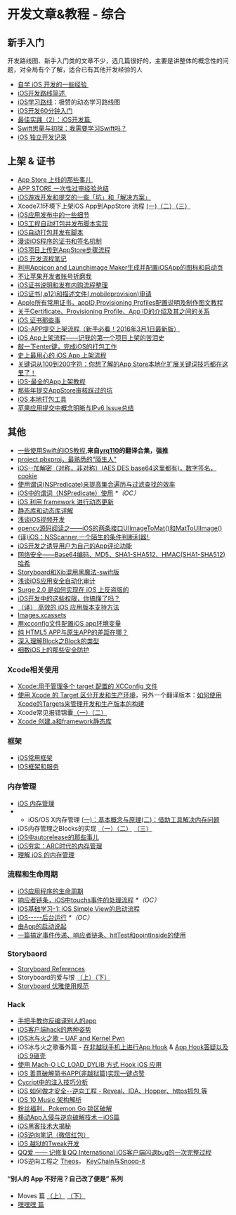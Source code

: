 # 开发文章&教程 - 综合
## 新手入门
开发路线图、新手入门类的文章不少，选几篇很好的，主要是讲整体的概念性的问题，对全局有个了解，适合已有其他开发经验的人
- [自学 iOS 开发的一些经验 ][1]
- [iOS开发路线简述 ][2]
- [iOS学习路线][3]：极赞的动态学习路线图
- [iOS开发60分钟入门][4]
- [最佳实践（2）：iOS开发篇 ][5]
- [Swift思量与初探：我需要学习Swift吗？][6]
- [iOS 独立开发记录][7]

## 上架 & 证书
- [App Store 上线的那些事儿 ][8]
- [APP STORE 一次性过审经验总结][9]
- [iOS游戏开发和提交的一些「坑」和「解决方案」][10]
- Xcode7.1环境下上架iOS App到AppStore 流程 [(一)][11][（二）][12][（三）][13]
- [iOS应用发布中的一些细节][14]
- [IOS工程自动打包并发布脚本实现][15]
- [iOS自动打包并发布脚本][16]
- [漫谈iOS程序的证书和签名机制][17]
- [iOS项目上传到AppStore步骤流程][18]
- [iOS 开发流程笔记][19]
- [利用Appicon and Launchimage Maker生成并配置iOSApp的图标和启动页][20]
- [不让苹果开发者账号折磨我][21]
- [iOS证书说明和发布内购流程整理][22]
- [iOS证书(.p12)和描述文件(.mobileprovision)申请][23]
- [Apple所有常用证书，appID,Provisioning Profiles配置说明及制作图文教程][24]
- [关于Certificate、Provisioning Profile、App ID的介绍及其之间的关系][25]
- [iOS 证书那些事][26]
- [IOS-APP提交上架流程（新手必看！2016年3月1日最新版）][27]
- [iOS App上架流程——记我的第一个项目上架的苦泪史][28]
- [敲一下enter键，完成iOS的打包工作][29]
- [史上最用心的 iOS App 上架流程][30]
- [关键词从100到200字符：你想了解的App Store本地化扩展关键词技巧都在这里了！][31]
- [iOS-最全的App上架教程][32]
- [那些年提交AppStore审核踩过的坑][33]
- [iOS 本地打包工具][34]
- [苹果应用提交中概念明晰与IPv6 Issue总结][35]

## 其他
- [一些使用Swift的iOS教程][36],**来自[yrq110][37]的翻译合集，强推**
- [project.pbxproj，最熟悉的”陌生人”][38]
- [iOS--加解密（对称，非对称）(AES DES base64这里都有)，数字签名，cookie][39]
- [使用谓词(NSPredicate)来提高集合遍历与过滤查找的效率][40]
- [iOS中的谓词（NSPredicate）使用][41] _\*（OC）_
- [iOS 利用 framework 进行动态更新][42]
- [静态库和动态库详解][43]
- [浅谈iOS视频开发][44]
- [opencv源码阅读之——iOS的两条接口UIImageToMat()和MatToUIImage()][45]
- [(译)iOS：NSScanner,一个陌生的条件判断利器! ][46]
- [iOS开发之诱导用户为自己的App评论功能][47]
- [网络安全——Base64编码、MD5、SHA1-SHA512、HMAC(SHA1-SHA512)哈希][48]
- [Storyboard和Xib混用黑魔法-swift版][49]
- [浅谈iOS应用安全自动化审计][50]
- [Surge 2.0 是如何实现在 iOS 上反盗版的][51]
- [iOS开发中的这些权限，你搞懂了吗？][52]
- [（译） 高效的 iOS 应用版本支持方法][53]
- [Images.xcassets][54]
- [用xcconfig文件配置iOS app环境变量][55]
- [纯 HTML5 APP与原生APP的差距在哪？][56]
- [深入理解Block之Block的类型][57]
- [细数iOS上的那些安全防护][58]

### Xcode相关使用
- [Xcode:用于管理多个 target 配置的 XCConfig 文件][59]
- [使用 Xcode 的 Target 区分开发和生产环境][60]，另外一个翻译版本：[如何使用Xcode的Targets来管理开发和生产版本的构建][61]
- Xcode常见报错锦囊[（一）][62][（二）][63]
- [Xcode 创建.a和framework静态库][64]

### 框架
- [iOS常用框架][65]
- [IOS框架和服务][66]

### 内存管理
- [iOS 内存管理][67]
- - iOS/OS X内存管理 [(一)：基本概念与原理][68][(二)：借助工具解决内存问题][69]
- iOS内存管理之Blocks的实现 [（一）][70][（二）][71] [（三）][72]
- [iOS中autorelease的那些事儿][73]
- [iOS夯实：ARC时代的内存管理][74]
- [理解 iOS 的内存管理][75]

### 流程和生命周期
- [iOS应用程序的生命周期][76]
- [响应者链条，iOS中touchs事件的处理流程][77] _\*（OC）_
- [IOS基础学习-1: iOS Simple View的启动流程][78]
- [iOS-----后台运行][79] _\*（OC）_
- [由App的启动说起][80]
- [一篇搞定事件传递、响应者链条、hitTest和pointInside的使用][81]

### Storybaord
- [Storyboard References][82]
- Storyboard的爱与恨 [（上）][83][（下）][84]
- [Storyboard 优雅使用规范][85]

### Hack
- [手把手教你反编译别人的app][86]
- [iOS客户端hack的两种姿势][87]
- [iOS冰与火之歌 – UAF and Kernel Pwn][88]
- iOS冰与火之歌番外篇 - [在非越狱手机上进行App Hook][89] & [App Hook答疑以及iOS 9砸壳][90]
- [使用 Mach-O LC\_LOAD\_DYLIB 方式 Hook iOS 应用][91]
- [iOS 善意破解简书APP(非越狱篇)实现一键点赞][92]
- [Cycript中的注入技巧分析][93]
- [iOS 如何做才安全--逆向工程  -  Reveal、IDA、Hopper、https抓包 等][94]
- [iOS 10 Music 架构解析][95]
- [粉丝福利，Pokemon Go 锁区破解][96]
- [移动App入侵与逆向破解技术－iOS篇][97]
- [iOS黑客技术大揭秘][98]
- [iOS逆向笔记（微信红包）][99]
- [iOS 越狱的Tweak开发][100]
- [QQ爱 —— 记修复QQ International iOS客户端闪退bug的一次完整过程][101]
- iOS逆向工程之 [Theos][102]， [KeyChain与Snoop-it][103]

#### “别人的 App 不好用？自己改了便是” 系列
- Moves 篇 [（上）][104]  [（下）][105]
- [嘿嘿嘿 篇][106]

[1]:	http://limboy.me/ios/2014/12/31/learning-ios.html
[2]:	http://www.coderyi.com/archives/397
[3]:	http://ios.skyfox.org/route.html
[4]:	http://blog.csdn.net/a451493485/article/details/9364867
[5]:	http://ios.jobbole.com/81830/
[6]:	https://segmentfault.com/a/1190000004483254 "Swift思量与初探：我需要学习Swift吗？"
[7]:	http://azureyu.com/iOSDevRecord.html
[8]:	http://wiki.jikexueyuan.com/project/app-store-refused/
[9]:	http://pmjane.com/post/app-store-ci-xing-guo-shen-jing-yan-zong-jie
[10]:	http://wuzhiwei.net/ios_dev_trap_and_solution/ "iOS游戏开发和提交的一些「坑」和「解决方案」"
[11]:	http://www.cnblogs.com/ChinaKingKong/p/4957682.html "Xcode7.1环境下上架iOS App到AppStore 流程 (Part 一)"
[12]:	http://www.cnblogs.com/ChinaKingKong/p/4964549.html
[13]:	http://www.cnblogs.com/ChinaKingKong/p/4964745.html
[14]:	http://www.cnblogs.com/daiweilai/p/4974394.html "iOS应用发布中的一些细节"
[15]:	http://blog.nswebfrog.com/2013/02/18/ios-automation/ "IOS工程自动打包并发布脚本实现"
[16]:	http://liumh.com/2015/11/25/ios-auto-archive-ipa/ "iOS自动打包并发布脚本"
[17]:	http://www.pchou.info/ios/2015/12/14/ios-certification-and-code-sign.html "漫谈iOS程序的证书和签名机制"
[18]:	http://www.cnblogs.com/jgCho/p/5089481.html "iOS项目上传到AppStore步骤流程"
[19]:	https://github.com/leecade/ios-dev-flow
[20]:	http://www.cnblogs.com/lidongxu/p/5114355.html "利用Appicon and Launchimage Maker生成并配置iOSApp的图标和启动页"
[21]:	http://www.jianshu.com/p/cb6c5f1c972b "不让苹果开发者账号折磨我"
[22]:	https://zilaiyedaren.github.io/blog/iOS%E8%AF%81%E4%B9%A6%E8%AF%B4%E6%98%8E%E5%92%8C%E5%8F%91%E5%B8%83%E5%86%85%E8%B4%AD%E6%B5%81%E7%A8%8B%E6%95%B4%E7%90%86/ "iOS证书说明和发布内购流程整理"
[23]:	https://zilaiyedaren.github.io/blog/iOS%E8%AF%81%E4%B9%A6(.p12)%E5%92%8C%E6%8F%8F%E8%BF%B0%E6%96%87%E4%BB%B6(.mobileprovision)%E7%94%B3%E8%AF%B7/ "iOS证书(.p12)和描述文件(.mobileprovision)申请"
[24]:	https://zilaiyedaren.github.io/blog/Apple%E6%89%80%E6%9C%89%E5%B8%B8%E7%94%A8%E8%AF%81%E4%B9%A6%EF%BC%8CappID,Provisioning%20Profiles%E9%85%8D%E7%BD%AE%E8%AF%B4%E6%98%8E%E5%8F%8A%E5%88%B6%E4%BD%9C%E5%9B%BE%E6%96%87%E6%95%99%E7%A8%8B/ "Apple所有常用证书，appID,Provisioning Profiles配置说明及制作图文教程"
[25]:	https://zilaiyedaren.github.io/blog/%E5%85%B3%E4%BA%8ECertificate%E3%80%81Provisioning%20Profile%E3%80%81App%20ID%E7%9A%84%E4%BB%8B%E7%BB%8D%E5%8F%8A%E5%85%B6%E4%B9%8B%E9%97%B4%E7%9A%84%E5%85%B3%E7%B3%BB/ "关于Certificate、Provisioning Profile、App ID的介绍及其之间的关系"
[26]:	http://www.cnblogs.com/wangyang1213/p/5209119.html "iOS 证书那些事"
[27]:	http://www.cnblogs.com/BK-12345/p/5232633.html "IOS-APP提交上架流程（新手必看！2016年3月1日最新版）"
[28]:	http://blog.treney.com/index.php/archives/ToAppStore.html
[29]:	http://www.jianshu.com/p/a6cc6d9346ed "敲一下enter键，完成iOS的打包工作"
[30]:	http://ios.jobbole.com/84643/
[31]:	http://www.gupowang.com/app/4226.html
[32]:	http://www.jianshu.com/p/cea762105f7c "iOS-最全的App上架教程"
[33]:	http://www.jianshu.com/p/610f8c1938d2 "那些年提交AppStore审核踩过的坑"
[34]:	http://stonedu.site/2016/08/17/iOS-%E6%9C%AC%E5%9C%B0%E6%89%93%E5%8C%85%E5%B7%A5%E5%85%B7/ "iOS 本地打包工具"
[35]:	https://segmentfault.com/a/1190000006718251 "苹果应用提交中概念明晰与IPv6 Issue总结"
[36]:	https://yrq110.gitbooks.io/some_ios_tutorials_with_swift/content/
[37]:	https://github.com/yrq110 "yrq110"
[38]:	http://www.olinone.com/?p=215
[39]:	http://www.jianshu.com/p/ac841b772c7a "iOS--加解密（对称，非对称）(AES DES base64这里都有)，数字签名，cookie"
[40]:	http://segmentfault.com/a/1190000004238379 "使用谓词(NSPredicate)来提高集合遍历与过滤查找的效率"
[41]:	http://www.jianshu.com/p/88be28860cde "iOS中的谓词（NSPredicate）使用"
[42]:	http://yq.aliyun.com/articles/3024
[43]:	http://www.jianshu.com/p/c8366e4f9378 "iOS专题2:静态库和动态库详解"
[44]:	http://www.cnblogs.com/booksky/p/5213198.html "浅谈iOS视频开发"
[45]:	http://www.cnblogs.com/panxiaochun/p/5387743.html "opencv源码阅读之——iOS的两条接口UIImageToMat()和MatToUIImage()"
[46]:	http://www.jianshu.com/p/fbebd33d5b34 "[译] iOS：NSScanner,一个陌生的条件判断利器!"
[47]:	http://www.jianshu.com/p/31003629f97d "iOS开发之诱导用户为自己的App评论功能"
[48]:	http://www.cnblogs.com/mddblog/p/5512708.html "网络安全——Base64编码、MD5、SHA1-SHA512、HMAC(SHA1-SHA512)哈希"
[49]:	http://www.jianshu.com/p/24cc7f8cf06e "Storyboard和Xib混用黑魔法-swift版"
[50]:	https://security.tencent.com/index.php/blog/msg/105
[51]:	https://medium.com/@Blankwonder/surge-2-0-%E6%98%AF%E5%A6%82%E4%BD%95%E5%8F%8D%E7%9B%97%E7%89%88%E7%9A%84-c03d8a41c9de "Surge 2.0 是如何实现在 iOS 上反盗版的"
[52]:	http://www.jianshu.com/p/27e57922232b "iOS开发中的这些权限，你搞懂了吗？"
[53]:	https://github.com/DeadLion/gold-miner/blob/4600f3ff7dde9d61b877bd62ac5bfa44eca8c547/TODO/efficient-iOS-version-checking.md "[译] 高效的 iOS 应用版本支持方法"
[54]:	http://www.cnblogs.com/rainySue/p/Imagesxcassets.html "Images.xcassets"
[55]:	http://www.jianshu.com/p/9b8bc8351223 "用xcconfig文件配置iOS app环境变量"
[56]:	http://www.cnblogs.com/YangFuShun/p/5778746.html "纯 HTML5 APP与原生APP的差距在哪？"
[57]:	http://www.jianshu.com/p/0855b68d1c1d "深入理解Block之Block的类型"
[58]:	https://jaq.alibaba.com/community/art/show?articleid=486 "细数iOS上的那些安全防护"
[59]:	http://swift.gg/2015/12/01/xcode-xcconfig-files-for-managing-targets-configurations/ "Xcode:用于管理多个 target 配置的 XCConfig 文件"
[60]:	http://swift.gg/2016/04/22/using-xcode-targets/ "使用 Xcode 的 Target 区分开发和生产环境"
[61]:	http://mp.weixin.qq.com/s?__biz=MjM5OTM0MzIwMQ==&mid=2652546114&idx=1&sn=67e479d82e0d0a662b05082fe74f731b&scene=0#wechat_redirect
[62]:	http://www.jianshu.com/p/617ee322ab68 "Xcode常见报错锦囊"
[63]:	http://www.jianshu.com/p/8f0d003df4bd "Xcode常见报错锦囊（二）"
[64]:	http://www.jianshu.com/p/43d55ae49f59 "Xcode 创建.a和framework静态库"
[65]:	http://www.jianshu.com/p/e7fc525f342d
[66]:	http://www.cnblogs.com/jgCho/p/4960048.html "IOS框架和服务"
[67]:	http://www.cnblogs.com/huangjianwu/p/4962772.html "iOS 内存管理"
[68]:	http://www.jianshu.com/p/1928b54e1253 "iOS/OS X内存管理(一)：基本概念与原理"
[69]:	http://www.jianshu.com/p/09c5141d4531 "iOS/OS X内存管理(二)：借助工具解决内存问题"
[70]:	http://lastdays.cn/2016/02/23/blocks1/ "iOS内存管理之Blocks的实现（一）"
[71]:	http://lastdays.cn/2016/02/24/Blocks2/ "iOS内存管理之Blocks的实现（二）"
[72]:	http://lastdays.cn/2016/02/26/block3/ "iOS内存管理之Blocks的实现（三）"
[73]:	http://www.jianshu.com/p/5559bc15490d "iOS中autorelease的那些事儿"
[74]:	https://github.com/100mango/zen/blob/master/iOS%E5%A4%AF%E5%AE%9E%EF%BC%9AARC%E6%97%B6%E4%BB%A3%E7%9A%84%E5%86%85%E5%AD%98%E7%AE%A1%E7%90%86/#iOS%E5%A4%AF%E5%AE%9E%EF%BC%9AARC%E6%97%B6%E4%BB%A3%E7%9A%84%E5%86%85%E5%AD%98%E7%AE%A1%E7%90%86.md
[75]:	http://blog.devtang.com/2016/07/30/ios-memory-management/ "理解 iOS 的内存管理"
[76]:	http://www.jianshu.com/p/aa50e5350852?utm_campaign=maleskine&utm_content=note&utm_medium=writer_share&utm_source=weibo
[77]:	http://www.cnblogs.com/suqiankun/p/4944042.html "响应者链条，iOS中touchs事件的处理流程。"
[78]:	http://www.admin85.com/u/mobile/ios/9443.html "IOS基础学习-1: iOS Simple View的启动流程"
[79]:	http://www.cnblogs.com/congli0220/p/5019945.html "iOS-----后台运行"
[80]:	http://oncenote.com/2015/06/01/How-App-Launch/ "由App的启动说起"
[81]:	http://www.jianshu.com/p/2f664e71c527 "一篇搞定事件传递、响应者链条、hitTest和pointInside的使用"
[82]:	https://zilaiyedaren.github.io/blog/Storyboard-References/ "Storyboard References"
[83]:	http://shengpan.net/storyboard/ "Storyboard的爱与恨（上）"
[84]:	http://shengpan.net/storyboard2/ "Storyboard的爱与恨（下）"
[85]:	http://www.cocoachina.com/ios/20160714/17035.html
[86]:	http://www.jianshu.com/p/10873c5c1e08 "手把手教你反编译别人的app"
[87]:	http://drops.wooyun.org/mobile/12466
[88]:	http://drops.wooyun.org/tips/16681
[89]:	http://drops.wooyun.org/papers/12803
[90]:	http://drops.wooyun.org/papers/13824
[91]:	https://testerhome.com/topics/4536
[92]:	http://www.jianshu.com/p/ab8d6db22e0f "iOS 善意破解简书APP(非越狱篇)实现一键点赞"
[93]:	http://drops.wooyun.org/mobile/15794
[94]:	http://www.cnblogs.com/dahe007/p/5546990.html "iOS 如何做才安全--逆向工程  -  Reveal、IDA、Hopper、https抓包 等"
[95]:	http://mp.weixin.qq.com/s?__biz=MzIwMTYzMzcwOQ==&mid=2650948426&idx=1&sn=39660132831ca76f45c73c2c50ed47ed&scene=0#wechat_redirect
[96]:	http://mp.weixin.qq.com/s?__biz=MzIwMTYzMzcwOQ==&mid=2650948432&idx=1&sn=125742722bbbce53774199a587688088&scene=23&srcid=0709zU3q7iORL9rNWtADE4U0#rd
[97]:	http://mp.weixin.qq.com/s?__biz=MzA3NTYzODYzMg==&mid=2653577384&idx=1&sn=b44a9c9651bf09c5bea7e0337031c53c#rd
[98]:	http://www.cnblogs.com/bugly/p/5715971.html "【腾讯Bugly干货分享】iOS黑客技术大揭秘"
[99]:	https://zi.com/w/a?id=30a4Jo&wechatId=&object=article
[100]:	https://yohunl.com/ios-yue-yu-de-tweakkai-fa/ "iOS 越狱的Tweak开发"
[101]:	http://iosre.com/t/qq-qq-international-ios-bug/4653 "QQ爱 —— 记修复QQ International iOS客户端闪退bug的一次完整过程"
[102]:	http://www.cnblogs.com/ludashi/p/5714095.html "iOS逆向工程之Theos"
[103]:	http://www.cnblogs.com/ludashi/p/5808119.html "iOS逆向工程之KeyChain与Snoop-it"
[104]:	http://mp.weixin.qq.com/s?__biz=MzIwMTYzMzcwOQ==&mid=2650948304&idx=1&sn=f76e7b765a7fcabcb71d37052b46e489&scene=0#wechat_redirect
[105]:	http://mp.weixin.qq.com/s?__biz=MzIwMTYzMzcwOQ==&mid=2650948316&idx=1&sn=584f6c7fe9bf07a28985ffe53da4927e&scene=0#wechat_redirect
[106]:	https://mp.weixin.qq.com/s?__biz=MzIwMTYzMzcwOQ==&mid=2650948334&idx=1&sn=941d616d25ed16d967595e652e6c4d3b
